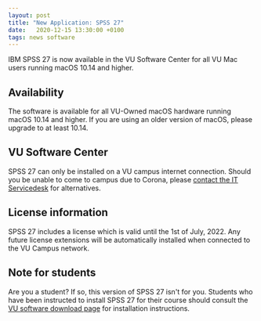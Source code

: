 ```yaml
---
layout: post
title: "New Application: SPSS 27"
date:   2020-12-15 13:30:00 +0100
tags: news software
---
```


IBM SPSS 27 is now available in the VU Software Center for all VU Mac users running macOS 10.14 and higher.


## Availability

The software is available for all VU-Owned macOS hardware running macOS 10.14 and higher. If you are using an older version of macOS, please upgrade to at least 10.14.

## VU Software Center

SPSS 27 can only be installed on a VU campus internet connection. Should you be unable to come to campus due to Corona, please [contact the IT Servicedesk](mailto:servicedesk.it@vu.nl) for alternatives.

## License information

SPSS 27 includes a license which is valid until the 1st of July, 2022. Any future license extensions will be automatically installed when connected to the VU Campus network.

## Note for students
Are you a student? If so, this version of SPSS 27 isn't for you. Students who have been instructed to install SPSS 27 for their course should consult the [VU software download page](https://download.vu.nl/) for installation instructions.
